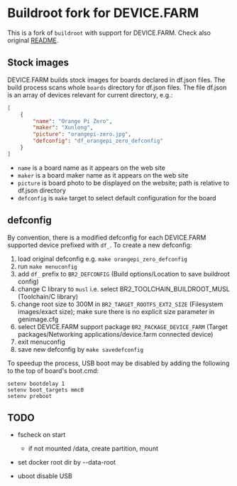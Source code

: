 # Buildroot fork for DEVICE.FARM

This is a fork of `buildroot` with support for DEVICE.FARM. Check also original [README](README).

## Stock images

DEVICE.FARM builds stock images for boards declared in df.json files. The build process scans whole `boards` directory for df.json files. The file df.json is an array of devices relevant for current directory, e.g.:

```json
[
    {
        "name": "Orange Pi Zero",
        "maker": "Xunlong",
        "picture": "orangepi-zero.jpg",
        "defconfig": "df_orangepi_zero_defconfig"
    }
]
```

- `name` is a board name as it appears on the web site
- `maker` is a board maker name as it appears on the web site
- `picture` is board photo to be displayed on the website; path is relative to df.json directory
- `defconfig` is `make` target to select default configuration for the board

## defconfig

By convention, there is a modified defconfig for each DEVICE.FARM supported device prefixed with `df_`. 
To create a new defconfig:
1. load original defconfig e.g. `make orangepi_zero_defconfig`
1. run `make menuconfig`
1. add `df_` prefix to `BR2_DEFCONFIG` (Build options/Location to save buildroot config)
1. change C library to `musl` i.e. select BR2_TOOLCHAIN_BUILDROOT_MUSL (Toolchain/C library)
1. change root size to 300M in `BR2_TARGET_ROOTFS_EXT2_SIZE` (Filesystem images/exact size); make sure there is no explicit size parameter in genimage.cfg 
1. select DEVICE.FARM support package `BR2_PACKAGE_DEVICE_FARM` (Target packages/Networking applications/device.farm connected device)
1. exit menuconfig
1. save new defconfig by `make savedefconfig`



To speedup the process, USB boot may be disabled by adding the following to the top of board's boot.cmd:
```
setenv bootdelay 1
setenv boot_targets mmc0
setenv preboot 
```

## TODO
- fscheck on start
  - if not mounted /data, create partition, mount
- set docker root dir by --data-root

- uboot disable USB
